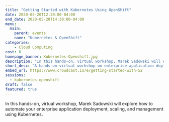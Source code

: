 ```yaml
---
title: "Getting Started with Kubernetes Using OpenShift"
date: 2020-05-20T12:30:00-04:00
end_date: 2020-05-20T14:30:00-04:00
menu:
  main:
    parent: events
    name: "Kubernetes & OpenShift"
categories:
    - Cloud Computing
cost: 0
homepage_banner: Kubernetes-Openshift.jpg
description: "In this hands-on, virtual workshop, Marek Sadowski will explore how to automate your enterprise application deployment, scaling, and management using Kubernetes."
short_desc: "A hands-on virtual workshop on enterprise application deployment, scaling, and management using Kubernetes."
embed_url: https://www.crowdcast.io/e/getting-started-with-52
sessions:
  - kubernetes-openshift
draft: false
featured: true
---
```


In this hands-on, virtual workshop, Marek Sadowski will explore how to automate your enterprise application deployment, scaling, and management using Kubernetes.